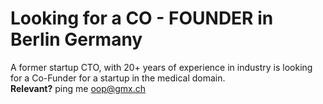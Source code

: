 # Looking for a CO - FOUNDER in Berlin Germany

A former startup CTO, with 20+ years of experience in industry is looking for a Co-Funder for a startup in the medical domain.  
**Relevant?** ping me oop@gmx.ch
